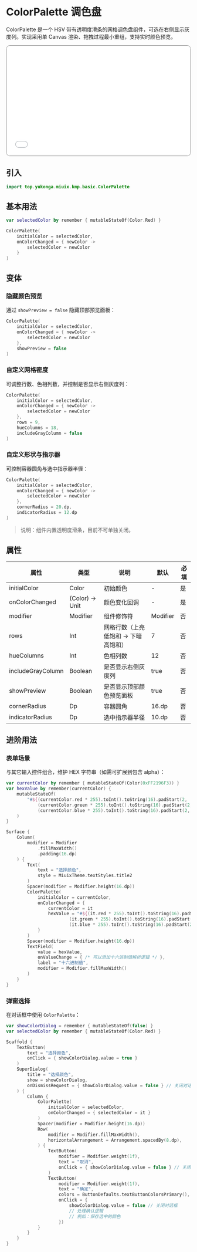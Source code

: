 # ColorPalette 调色盘

ColorPalette 是一个 HSV 带有透明度滑条的网格调色盘组件，可选在右侧显示灰度列。实现采用单 Canvas 渲染、拖拽过程最小重组，支持实时颜色预览。

<div style="position: relative; max-width: 700px; height: 300px; border-radius: 10px; overflow: hidden; border: 1px solid #777;">
    <iframe id="demoIframe" style="position: absolute; top: 0; left: 0; width: 100%; height: 100%; border: none;" src="../../compose/index.html?id=colorPalette" title="Demo" allow="accelerometer; autoplay; clipboard-write; encrypted-media; gyroscope; picture-in-picture; web-share" referrerpolicy="strict-origin-when-cross-origin"></iframe>
</div>

## 引入

```kotlin
import top.yukonga.miuix.kmp.basic.ColorPalette
```

## 基本用法

```kotlin
var selectedColor by remember { mutableStateOf(Color.Red) }

ColorPalette(
    initialColor = selectedColor,
    onColorChanged = { newColor ->
        selectedColor = newColor
    }
)
```

## 变体

### 隐藏颜色预览

通过 `showPreview = false` 隐藏顶部预览面板：

```kotlin
ColorPalette(
    initialColor = selectedColor,
    onColorChanged = { newColor ->
        selectedColor = newColor
    },
    showPreview = false
)
```

### 自定义网格密度

可调整行数、色相列数，并控制是否显示右侧灰度列：

```kotlin
ColorPalette(
    initialColor = selectedColor,
    onColorChanged = { newColor ->
        selectedColor = newColor
    },
    rows = 9,
    hueColumns = 18,
    includeGrayColumn = false
)
```

### 自定义形状与指示器

可控制容器圆角与选中指示器半径：

```kotlin
ColorPalette(
    initialColor = selectedColor,
    onColorChanged = { newColor ->
        selectedColor = newColor
    },
    cornerRadius = 20.dp,
    indicatorRadius = 12.dp
)
```

> 说明：组件内置透明度滑条，目前不可单独关闭。

## 属性

| 属性              | 类型            | 说明                                        | 默认   | 必填 |
| ----------------- | --------------- | ------------------------------------------- | ------ | ---- |
| initialColor      | Color           | 初始颜色                                    | -      | 是   |
| onColorChanged    | (Color) -> Unit | 颜色变化回调                                | -      | 是   |
| modifier          | Modifier        | 组件修饰符                                  | Modifier | 否 |
| rows              | Int             | 网格行数（上亮低饱和 → 下暗高饱和）         | 7      | 否   |
| hueColumns        | Int             | 色相列数                                    | 12     | 否   |
| includeGrayColumn | Boolean         | 是否显示右侧灰度列                          | true   | 否   |
| showPreview       | Boolean         | 是否显示顶部颜色预览面板                    | true   | 否   |
| cornerRadius      | Dp              | 容器圆角                                    | 16.dp  | 否   |
| indicatorRadius   | Dp              | 选中指示器半径                              | 10.dp  | 否   |

## 进阶用法

### 表单场景

与其它输入控件组合，维护 HEX 字符串（如需可扩展到包含 alpha）：

```kotlin
var currentColor by remember { mutableStateOf(Color(0xFF2196F3)) }
var hexValue by remember(currentColor) {
    mutableStateOf(
        "#${(currentColor.red * 255).toInt().toString(16).padStart(2, '0').uppercase()}" +
            (currentColor.green * 255).toInt().toString(16).padStart(2, '0').uppercase() +
            (currentColor.blue * 255).toInt().toString(16).padStart(2, '0').uppercase()
    )
}

Surface {
    Column(
        modifier = Modifier
            .fillMaxWidth()
            .padding(16.dp)
    ) {
        Text(
            text = "选择颜色",
            style = MiuixTheme.textStyles.title2
        )
        Spacer(modifier = Modifier.height(16.dp))
        ColorPalette(
            initialColor = currentColor,
            onColorChanged = {
                currentColor = it
                hexValue = "#${(it.red * 255).toInt().toString(16).padStart(2, '0').uppercase()}" +
                        (it.green * 255).toInt().toString(16).padStart(2, '0').uppercase() +
                        (it.blue * 255).toInt().toString(16).padStart(2, '0').uppercase()
            }
        )
        Spacer(modifier = Modifier.height(16.dp))
        TextField(
            value = hexValue,
            onValueChange = { /* 可以添加十六进制值解析逻辑 */ },
            label = "十六进制值",
            modifier = Modifier.fillMaxWidth()
        )
    }
}
```

### 弹窗选择

在对话框中使用 `ColorPalette`：

```kotlin
var showColorDialog = remember { mutableStateOf(false) }
var selectedColor by remember { mutableStateOf(Color.Red) }

Scaffold {
    TextButton(
        text = "选择颜色",
        onClick = { showColorDialog.value = true }
    )
    SuperDialog(
        title = "选择颜色",
        show = showColorDialog,
        onDismissRequest = { showColorDialog.value = false } // 关闭对话框
    ) {
        Column {
            ColorPalette(
                initialColor = selectedColor,
                onColorChanged = { selectedColor = it }
            )
            Spacer(modifier = Modifier.height(16.dp))
            Row(
                modifier = Modifier.fillMaxWidth(),
                horizontalArrangement = Arrangement.spacedBy(8.dp),
            ) {
                TextButton(
                    modifier = Modifier.weight(1f),
                    text = "取消",
                    onClick = { showColorDialog.value = false } // 关闭对话框
                )
                TextButton(
                    modifier = Modifier.weight(1f),
                    text = "确定",
                    colors = ButtonDefaults.textButtonColorsPrimary(), // 使用主题颜色
                    onClick = {
                        showColorDialog.value = false // 关闭对话框
                        // 处理确认逻辑
                        // 例如：保存选中的颜色
                    })
            }
        }
    }
}
```
